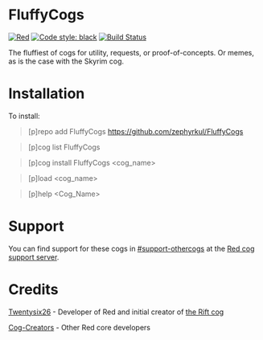 # FluffyCogs

[![Red](https://img.shields.io/badge/Red-DiscordBot-red.svg)](https://github.com/Cog-Creators/Red-DiscordBot/tree/V3/develop)
[![Code style: black](https://img.shields.io/badge/code%20style-black-000000.svg)](https://github.com/ambv/black)
[![Build Status](https://travis-ci.com/zephyrkul/FluffyCogs.svg?branch=master)](https://travis-ci.com/zephyrkul/FluffyCogs)

The fluffiest of cogs for utility, requests, or proof-of-concepts. Or memes, as is the case with the Skyrim cog.

# Installation

To install:

> [p]repo add FluffyCogs https://github.com/zephyrkul/FluffyCogs

> [p]cog list FluffyCogs

> [p]cog install FluffyCogs <cog_name>

> [p]load <cog_name>

> [p]help <Cog_Name>

# Support

You can find support for these cogs in [#support-othercogs](https://discordapp.com/channels/240154543684321280/240212783503900673) at the [Red cog support server](https://discord.gg/GET4DVk).

# Credits

[Twentysix26](https://github.com/Twentysix26) - Developer of Red and initial creator of [the Rift cog](https://github.com/Twentysix26/26-Cogs/blob/master/rift/)

[Cog-Creators](https://github.com/Cog-Creators) - Other Red core developers
